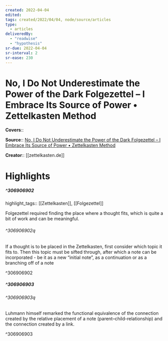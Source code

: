 ```yaml
---
created: 2022-04-04
edited:
tags: created/2022/04/04, node/source/articles
type: 
  - articles
deliveredBy: 
  - "readwise"
  - "hypothesis"
sr-due: 2022-04-04
sr-interval: 2
sr-ease: 230
---
```

# No, I Do Not Underestimate the Power of the Dark Folgezettel – I Embrace Its Source of Power • Zettelkasten Method

**Covers**:: 

**Source**:: [No, I Do Not Underestimate the Power of the Dark Folgezettel – I Embrace Its Source of Power • Zettelkasten Method](https://zettelkasten.de/posts/embrace-dark-folgezettel-power/)

**Creator**:: [[zettelkasten.de]]

# Highlights
##### ^306906902

highlight_tags:: [[Zettelkasten]], [[Folgezettel]]   

Folgezettel required finding the place where a thought fits, which is quite a bit of work and can be meaningful.  

###### ^306906902q

If a thought is to be placed in the Zettelkasten, first consider which topic it fits to. Then this topic must be sifted through, after which a note can be incorporated - be it as a new “initial note”, as a continuation or as a branching off of a note 

^306906902

##### ^306906903



###### ^306906903q

Luhmann himself remarked the functional equivalence of the connection created by the relative placement of a note (parent–child-relationship) and the connection created by a link. 

^306906903

